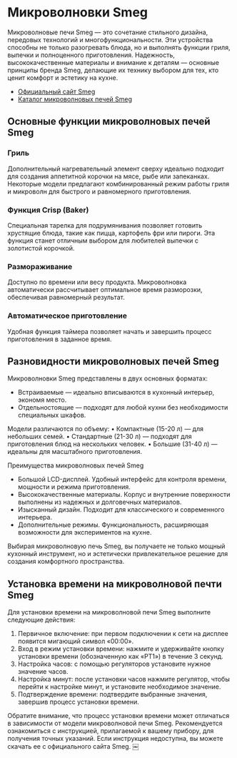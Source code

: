 # Микроволновки Smeg

Микроволновые печи Smeg — это сочетание стильного дизайна, передовых технологий и многофункциональности. Эти устройства способны не только разогревать блюда, но и выполнять функции гриля, выпечки и полноценного приготовления. Надежность, высококачественные материалы и внимание к деталям — основные принципы бренда Smeg, делающие их технику выбором для тех, кто ценит комфорт и эстетику на кухне. 

- [Официальный сайт Smeg](https://smeg.com)
- [Каталог микроволновых печей Smeg](https://kitchenlove.ru/category/krupnaya-bytovaya-tekhnika/mikrovolnovye-pechi/)

## Основные функции микроволновых печей Smeg

### Гриль

Дополнительный нагревательный элемент сверху идеально подходит для создания аппетитной корочки на мясе, рыбе или запеканках. Некоторые модели предлагают комбинированный режим работы гриля и микроволн для быстрого и равномерного приготовления.

### Функция Crisp (Baker)

Специальная тарелка для подрумянивания позволяет готовить хрустящие блюда, такие как пицца, картофель фри или пироги. Эта функция станет отличным выбором для любителей выпечки с золотистой корочкой.

### Размораживание

Доступно по времени или весу продукта. Микроволновка автоматически рассчитывает оптимальное время разморозки, обеспечивая равномерный результат.

### Автоматическое приготовление

Удобная функция таймера позволяет начать и завершить процесс приготовления в заданное время.

## Разновидности микроволновых печей Smeg

Микроволновки Smeg представлены в двух основных форматах:
- Встраиваемые — идеально вписываются в кухонный интерьер, экономя место.
- Отдельностоящие — подходят для любой кухни без необходимости специальных шкафов.

Модели различаются по объему:
	•	Компактные (15-20 л) — для небольших семей.
	•	Стандартные (21-30 л) — подходят для приготовления блюд на нескольких человек.
	•	Большие (31-40 л) — идеальны для масштабного приготовления.

Преимущества микроволновых печей Smeg

- Большой LCD-дисплей. Удобный интерфейс для контроля времени, мощности и режима приготовления.
- Высококачественные материалы. Корпус и внутренние поверхности выполнены из надежных и долговечных материалов.
- Изысканный дизайн. Подходит для классического и современного интерьера.
- Дополнительные режимы. Функциональность, расширяющая возможности для экспериментов на кухне.

Выбирая микроволновую печь Smeg, вы получаете не только мощный кухонный инструмент, но и эстетически привлекательное решение для создания комфортного пространства.

## Установка времени на микроволновой печти Smeg

Для установки времени на микроволновой печи Smeg выполните следующие действия:
1.	Первичное включение: при первом подключении к сети на дисплее появится мигающий символ «00:00».
2.	Вход в режим установки времени: нажмите и удерживайте кнопку установки времени (обозначенную как «РТ1») в течение 3 секунд.
3.	Настройка часов: с помощью регуляторов установите нужное значение часов.
4.	Настройка минут: после установки часов нажмите регулятор, чтобы перейти к настройке минут, и установите необходимое значение.
5.	Подтверждение времени: подтвердите выбранные значения, завершив процесс установки времени.

Обратите внимание, что процесс установки времени может отличаться в зависимости от модели микроволновой печи Smeg. Рекомендуется ознакомиться с инструкцией, прилагаемой к вашему прибору, для получения точных указаний. Если инструкция недоступна, вы можете скачать ее с официального сайта Smeg. ￼
